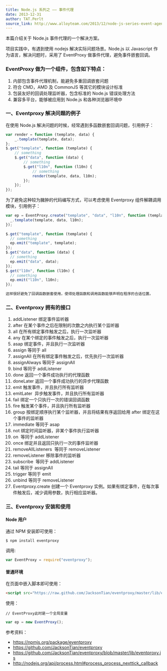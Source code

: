 ```yaml
---
title: Node.js 系列之 —— 事件代理
date: 2013-12-31
author: TAT.Perlt
source_link: http://www.alloyteam.com/2013/12/node-js-series-event-agent/
---
```


<!-- {% raw %} - for jekyll -->

本篇介绍关于 Node.js 事件代理的一个解决方案。

项目实践中，有遇到使用 nodejs 解决实际问题场景。Node.js 以 Javascript 作为语言，解决问题时，采用了 EventProxy 做事件代理，避免事件嵌套回调。

### EventProxy 做为一个组件，包含如下特点：

1.  内部包含事件代理机制，能避免多重回调嵌套问题
2.  符合 CMD，AMD 及 CommonJS 等其它的模块设计标准
3.  包装友好的回调处理监听器，包含标准的 Node.js 错误处理方法
4.  兼容多平台，能够被应用到 Node.js 和各种浏览器环境中

### 一、Eventproxy 解决问题的例子

在使用 Node.js 解决问题的时候，经常遇到多函数嵌套回调问题，引用例子：

```javascript
var render = function (template, data) {
    _.template(template, data);
};
$.get("template", function (template) {
    // something
    $.get("data", function (data) {
        // something
        $.get("l10n", function (l10n) {
            // something
            render(template, data, l10n);
        });
    });
});
```

为了避免这种较为臃肿的代码编写方式，可以考虑使用 Eventproxy 组件解耦调用模块，引用例子：

```javascript
var ep = EventProxy.create("template", "data", "l10n", function (template, data, l10n) {
  _.template(template, data, l10n);
});
 
$.get("template", function (template) {
  // something
  ep.emit("template", template);
});
$.get("data", function (data) {
  // something
  ep.emit("data", data);
});
$.get("l10n", function (l10n) {
  // something
  ep.emit("l10n", l10n);
});
 
这样很好避免了回调函数嵌套使用，使得处理函数和调用函数能够声明在程序的合适位置。
```

### 二、Eventproxy 拥有的接口

1.  addListener 绑定事件监听器
2.  after 在某个事件之后在限制的次数之内执行某个监听器
3.  all 在所有绑定事件触发之后，执行一次监听器
4.  any 在某个绑定的事件触发之后，执行一次监听器
5.  asap 绑定事件，并且执行一次监听器
6.  assign 等同于 all
7.  assignAll 在所有绑定事件触发之后，优先执行一次监听器
8.  assignAlways 等同于 assignAll
9.  bind 等同于 addListener
10. done 返回一个事件成功执行的代理函数
11. doneLater 返回一个事件成功执行的异步代理函数
12. emit 触发事件，并且执行所有监听器
13. emitLater  异步触发事件，并且执行所有监听器
14. fail 绑定一个只执行一次的错误回调函数
15. fire 触发某个事件，并且执行所有监听器
16. group 按绑定顺序执行某个监听器，并且将结果有序返回给用 after 绑定在这个事件的监听器
17. immediate 等同于 asap
18. not 绑定时间监听器，非某个事件执行监听器
19. on  等同于 addListener
20. once 绑定并且返回只执行一次的事件监听器
21. removeAllListeners  等同于 removeListener
22. removeListener 移除事件的监听器
23. subscribe  等同于 addListener
24. tail 等同于 assignAll
25. trigger 等同于 emit
26. unbind 等同于 removeListener
27. Eventproxy.create 创建一个 Eventproxy 实例。如果有绑定事件，在每次事件触发后，减少调用参数，执行相应监听器。

### 三、Eventproxy 安装和使用

#### Node 用户

通过 NPM 安装即可使用：

    $ npm install eventproxy

调用:

```javascript
var EventProxy = require("eventproxy");
```

#### 普通环境

在页面中嵌入脚本即可使用：

```html
<script src="https://raw.github.com/JacksonTian/eventproxy/master/lib/eventproxy.js"></script>
```

使用：

    // EventProxy此时是一个全局变量

```javascript
var ep = new EventProxy();
```

参考资料：

-   <https://npmjs.org/package/eventproxy>
-   <https://github.com/JacksonTian/eventproxy>
-   <https://github.com/JacksonTian/eventproxy/blob/master/lib/eventproxy.js>
-   <http://nodejs.org/api/process.html#process_process_nexttick_callback>


<!-- {% endraw %} - for jekyll -->